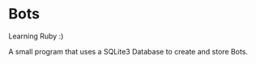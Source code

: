 Bots
====

Learning Ruby :)

A small program that uses a SQLite3 Database to create and store Bots. 
